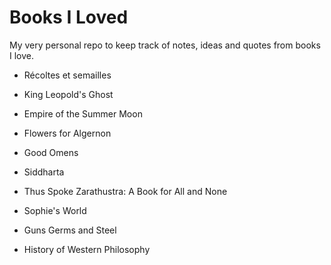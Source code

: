 Books I Loved
=============

My very personal repo to keep track of notes, ideas and quotes from books I love.

- Récoltes et semailles

- King Leopold's Ghost

- Empire of the Summer Moon

- Flowers for Algernon

- Good Omens

- Siddharta

- Thus Spoke Zarathustra: A Book for All and None

- Sophie's World

- Guns Germs and Steel

- History of Western Philosophy
